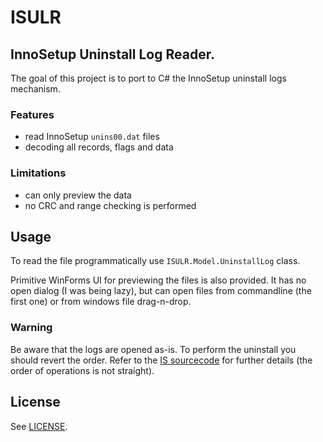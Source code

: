 # ISULR

## InnoSetup Uninstall Log Reader.

The goal of this project is to port to C# the InnoSetup uninstall logs mechanism.

### Features

* read InnoSetup `unins00.dat` files
* decoding all records, flags and data

### Limitations

* can only preview the data
* no CRC and range checking is performed

## Usage

To read the file programmatically use `ISULR.Model.UninstallLog` class.

Primitive WinForms UI for previewing the files is also provided. It has no open dialog (I was being lazy), but can open files from commandline (the first one) or from windows file drag-n-drop.

### Warning

Be aware that the logs are opened as-is. To perform the uninstall you should revert the order. Refer to the [IS sourcecode](https://github.com/jrsoftware/issrc) for further details (the order of operations is not straight).

## License

See [LICENSE](https://github.com/preseverence/isulr/blob/master/LICENSE).
